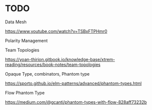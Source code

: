 # TODO


Data Mesh

https://www.youtube.com/watch?v=TSBxFTPHmr0

Polarity Management


Team Topologies

https://yoan-thirion.gitbook.io/knowledge-base/xtrem-reading/resources/book-notes/team-topologies


 Opaque Type, combinators, Phantom type

https://sporto.github.io/elm-patterns/advanced/phantom-types.html


Flow Phantom Type

https://medium.com/@gcanti/phantom-types-with-flow-828aff73232b
